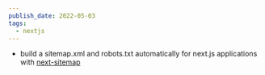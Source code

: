 ```yaml
---
publish_date: 2022-05-03
tags:
  - nextjs
---
```

- build a sitemap.xml and robots.txt automatically for next.js applications with [next-sitemap](https://www.npmjs.com/package/next-sitemap)
